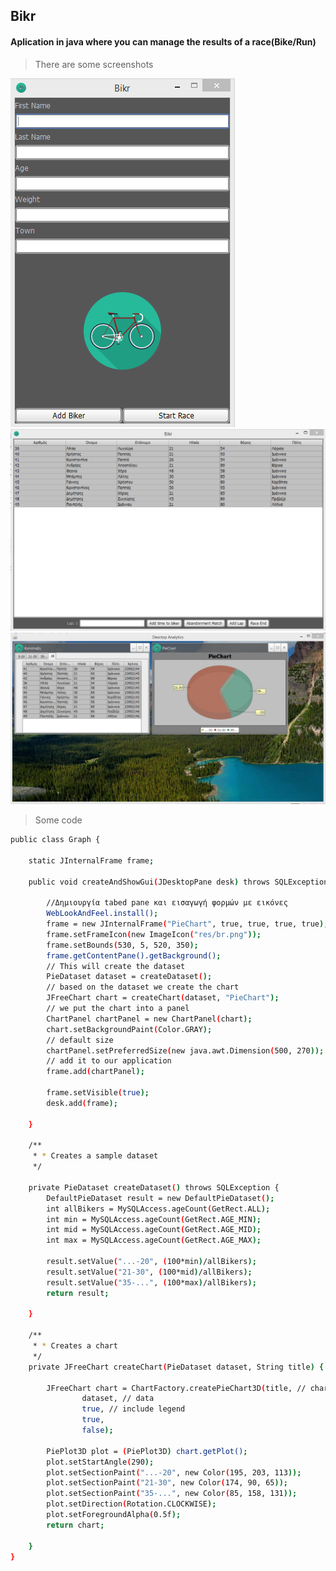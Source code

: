 ## Bikr
#### Aplication in java where you can manage the results of a race(Bike/Run)

> There are some screenshots

![alt tag](https://raw.githubusercontent.com/Kitsopappas/bikr/master/screenshots/Screenshot_1.png)
![alt tag](https://raw.githubusercontent.com/Kitsopappas/bikr/master/screenshots/Screenshot_2.png)
![alt tag](https://raw.githubusercontent.com/Kitsopappas/bikr/master/screenshots/Screenshot_3.png)

> Some code

```sh
public class Graph {

    static JInternalFrame frame;

    public void createAndShowGui(JDesktopPane desk) throws SQLException {

        //Δημιουργία tabed pane και εισαγωγή φορμών με εικόνες
        WebLookAndFeel.install();
        frame = new JInternalFrame("PieChart", true, true, true, true);
        frame.setFrameIcon(new ImageIcon("res/br.png"));
        frame.setBounds(530, 5, 520, 350);
        frame.getContentPane().getBackground();
        // This will create the dataset
        PieDataset dataset = createDataset();
        // based on the dataset we create the chart
        JFreeChart chart = createChart(dataset, "PieChart");
        // we put the chart into a panel
        ChartPanel chartPanel = new ChartPanel(chart);
        chart.setBackgroundPaint(Color.GRAY);
        // default size
        chartPanel.setPreferredSize(new java.awt.Dimension(500, 270));
        // add it to our application
        frame.add(chartPanel);

        frame.setVisible(true);
        desk.add(frame);

    }

    /**
     * * Creates a sample dataset
     */

    private PieDataset createDataset() throws SQLException {
        DefaultPieDataset result = new DefaultPieDataset();
        int allBikers = MySQLAccess.ageCount(GetRect.ALL);
        int min = MySQLAccess.ageCount(GetRect.AGE_MIN);
        int mid = MySQLAccess.ageCount(GetRect.AGE_MID);
        int max = MySQLAccess.ageCount(GetRect.AGE_MAX);

        result.setValue("...-20", (100*min)/allBikers);
        result.setValue("21-30", (100*mid)/allBikers);
        result.setValue("35-...", (100*max)/allBikers);
        return result;

    }

    /**
     * * Creates a chart
     */
    private JFreeChart createChart(PieDataset dataset, String title) {

        JFreeChart chart = ChartFactory.createPieChart3D(title, // chart title
                dataset, // data
                true, // include legend
                true,
                false);

        PiePlot3D plot = (PiePlot3D) chart.getPlot();
        plot.setStartAngle(290);
        plot.setSectionPaint("...-20", new Color(195, 203, 113));
        plot.setSectionPaint("21-30", new Color(174, 90, 65));
        plot.setSectionPaint("35-...", new Color(85, 158, 131));
        plot.setDirection(Rotation.CLOCKWISE);
        plot.setForegroundAlpha(0.5f);
        return chart;

    }
}

```
